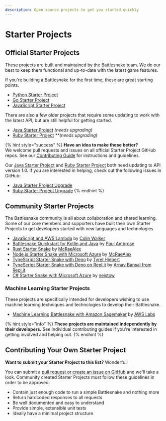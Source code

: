 ```yaml
---
description: Open source projects to get you started quickly
---
```


# Starter Projects

## Official Starter Projects

These projects are built and maintained by the Battlesnake team. We do our best to keep them functional and up-to-date with the latest game features.

If you're building a Battlesnake for the first time, these are great starting points.

* [Python Starter Project](https://github.com/battlesnakeofficial/starter-snake-python)
* [Go Starter Project](https://github.com/battlesnakeofficial/starter-snake-go)
* [JavaScript Starter Project](https://github.com/battlesnakeofficial/starter-snake-node)

There are also a few older projects that require some updating to work with the latest API, but are still helpful for getting started.

* J[ava Starter Project](https://github.com/battlesnakeofficial/starter-snake-java) _\(needs upgrading\)_
* [Ruby Starter Project](https://github.com/battlesnakeofficial/starter-snake-ruby) _\*\*\(needs upgrading\)_

{% hint style="success" %}
**Have an idea to make these better?**  
We welcome pull requests and issues on all official Starter Project GitHub repos. See our [Contributing Guide](../guides/contributing.md) for instructions and guidelines.

Our [Java Starter Project](https://github.com/battlesnakeofficial/starter-snake-java) and [Ruby Starter Project](https://github.com/battlesnakeofficial/starter-snake-ruby) both need updating to API version 1.0. If you are interested in helping, check out the following issues in GitHub:

* [Java Starter Project Upgrade](https://github.com/BattlesnakeOfficial/starter-snake-java/issues/5)
* [Ruby Starter Project Upgrade](https://github.com/BattlesnakeOfficial/starter-snake-ruby/issues/8)
{% endhint %}

## Community Starter Projects

The Battlesnake community is all about collaboration and shared learning. Some of our core members and supporters have built their own Starter Projects to get developers started with new languages and technologies.

* [JavaScript and AWS Lambda](https://colinjfw.github.io/battlesnake-learn/) by [Colin Walker](https://github.com/colinjfw)
* [Battlesnake Quickstart for Kotlin and Java](https://github.com/pambrose/battlesnake-quickstart) by [Paul Ambrose](https://github.com/pambrose)
* [Rust Starter Snake](https://github.com/mcraealex/rustysnake) by [McRaeAlex](https://github.com/McRaeAlex)
* [Node.js Starter Snake with Microsoft Azure](https://github.com/mcraealex/AzureSnake) by [McRaeAlex](https://github.com/McRaeAlex)
* [TypeScript Starter Snake with Deno](https://github.com/tyrelh/starter-snake-typescript-deno) by [Tyrel Hiebert](https://github.com/tyrelh)
* [TypeScript Starter Snake with Deno on Repl.it](https://repl.it/@ArnavBansal/starter-snake-deno#index.ts) by [Arnav Bansal from Repl.it](https://repl.it/@ArnavBansal)
* [C\# Starter Snake with Microsoft Azure](https://github.com/neistow/battlesnake-starter-csharp) by [neistow](https://github.com/neistow)

### Machine Learning Starter Projects

These projects are specifically intended for developers wishing to use machine learning techniques and technologies to develop their Battlesnake.

* [Machine Learning Battlesnake with Amazon Sagemaker](https://github.com/awslabs/sagemaker-battlesnake-ai) by [AWS Labs](https://github.com/awslabs)

{% hint style="info" %}
**These projects are maintained independently by their developers.** See individual contributing guides if you're interested in getting involved and helping out.
{% endhint %}

## Contributing Your Own Starter Project

**Want to submit your Starter Project to this list?** Wonderful!

You can submit a [pull request or create an issue on GitHub](https://github.com/BattlesnakeOfficial/docs) and we'll take a look. Community created Starter Projects must follow these guidelines in order to be approved:

* Contain just enough code to run a simple Battlesnake and nothing more
* Return hardcoded responses to all requests
* Be well documented and easy to understand
* Provide simple, extensible unit tests
* Ideally have a minimal project structure

